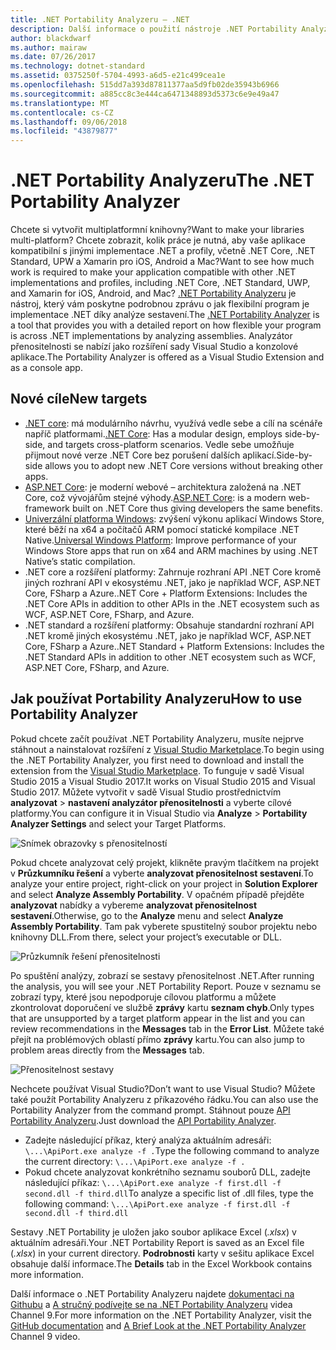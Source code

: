 ```yaml
---
title: .NET Portability Analyzeru – .NET
description: Další informace o použití nástroje .NET Portability Analyzeru vyhodnotit, jak přenosné váš kód je mezi různé implementace .NET, včetně .NET Core, .NET Standard, UPW a Xamarin.
author: blackdwarf
ms.author: mairaw
ms.date: 07/26/2017
ms.technology: dotnet-standard
ms.assetid: 0375250f-5704-4993-a6d5-e21c499cea1e
ms.openlocfilehash: 515dd7a393d87811377aa5d9fb02de35943b6966
ms.sourcegitcommit: a885cc8c3e444ca6471348893d5373c6e9e49a47
ms.translationtype: MT
ms.contentlocale: cs-CZ
ms.lasthandoff: 09/06/2018
ms.locfileid: "43879877"
---
```

# <a name="the-net-portability-analyzer"></a><span data-ttu-id="4b962-103">.NET Portability Analyzeru</span><span class="sxs-lookup"><span data-stu-id="4b962-103">The .NET Portability Analyzer</span></span>

<span data-ttu-id="4b962-104">Chcete si vytvořit multiplatformní knihovny?</span><span class="sxs-lookup"><span data-stu-id="4b962-104">Want to make your libraries multi-platform?</span></span> <span data-ttu-id="4b962-105">Chcete zobrazit, kolik práce je nutná, aby vaše aplikace kompatibilní s jinými implementace .NET a profily, včetně .NET Core, .NET Standard, UPW a Xamarin pro iOS, Android a Mac?</span><span class="sxs-lookup"><span data-stu-id="4b962-105">Want to see how much work is required to make your application compatible with other .NET implementations and profiles, including .NET Core, .NET Standard, UWP, and Xamarin for iOS, Android, and Mac?</span></span> <span data-ttu-id="4b962-106">[.NET Portability Analyzeru](https://marketplace.visualstudio.com/items?itemName=ConnieYau.NETPortabilityAnalyzer) je nástroj, který vám poskytne podrobnou zprávu o jak flexibilní program je implementace .NET díky analýze sestavení.</span><span class="sxs-lookup"><span data-stu-id="4b962-106">The [.NET Portability Analyzer](https://marketplace.visualstudio.com/items?itemName=ConnieYau.NETPortabilityAnalyzer) is a tool that provides you with a detailed report on how flexible your program is across .NET implementations by analyzing assemblies.</span></span> <span data-ttu-id="4b962-107">Analyzátor přenositelnosti se nabízí jako rozšíření sady Visual Studio a konzolové aplikace.</span><span class="sxs-lookup"><span data-stu-id="4b962-107">The Portability Analyzer is offered as a Visual Studio Extension and as a console app.</span></span>

## <a name="new-targets"></a><span data-ttu-id="4b962-108">Nové cíle</span><span class="sxs-lookup"><span data-stu-id="4b962-108">New targets</span></span>

* <span data-ttu-id="4b962-109">[.NET core](../../core/index.md): má modulárního návrhu, využívá vedle sebe a cílí na scénáře napříč platformami.</span><span class="sxs-lookup"><span data-stu-id="4b962-109">[.NET Core](../../core/index.md): Has a modular design, employs side-by-side, and targets cross-platform scenarios.</span></span> <span data-ttu-id="4b962-110">Vedle sebe umožňuje přijmout nové verze .NET Core bez porušení dalších aplikací.</span><span class="sxs-lookup"><span data-stu-id="4b962-110">Side-by-side allows you to adopt new .NET Core versions without breaking other apps.</span></span>
* <span data-ttu-id="4b962-111">[ASP.NET Core](/aspnet/core): je moderní webové – architektura založená na .NET Core, což vývojářům stejné výhody.</span><span class="sxs-lookup"><span data-stu-id="4b962-111">[ASP.NET Core](/aspnet/core): is a modern web-framework built on .NET Core thus giving developers the same benefits.</span></span>
* <span data-ttu-id="4b962-112">[Univerzální platforma Windows](https://blogs.msdn.microsoft.com/dotnet/2014/04/24/net-native-performance): zvýšení výkonu aplikací Windows Store, které běží na x64 a počítačů ARM pomocí statické kompilace .NET Native.</span><span class="sxs-lookup"><span data-stu-id="4b962-112">[Universal Windows Platform](https://blogs.msdn.microsoft.com/dotnet/2014/04/24/net-native-performance): Improve performance of your Windows Store apps that run on x64 and ARM machines by using .NET Native’s static compilation.</span></span> 
* <span data-ttu-id="4b962-113">.NET core a rozšíření platformy: Zahrnuje rozhraní API .NET Core kromě jiných rozhraní API v ekosystému .NET, jako je například WCF, ASP.NET Core, FSharp a Azure.</span><span class="sxs-lookup"><span data-stu-id="4b962-113">.NET Core + Platform Extensions: Includes the .NET Core APIs in addition to other APIs in the .NET ecosystem such as WCF, ASP.NET Core, FSharp, and Azure.</span></span>
* <span data-ttu-id="4b962-114">.NET standard a rozšíření platformy: Obsahuje standardní rozhraní API .NET kromě jiných ekosystému .NET, jako je například WCF, ASP.NET Core, FSharp a Azure.</span><span class="sxs-lookup"><span data-stu-id="4b962-114">.NET Standard + Platform Extensions: Includes the .NET Standard APIs in addition to other .NET ecosystem such as WCF, ASP.NET Core, FSharp, and Azure.</span></span>

## <a name="how-to-use-portability-analyzer"></a><span data-ttu-id="4b962-115">Jak používat Portability Analyzeru</span><span class="sxs-lookup"><span data-stu-id="4b962-115">How to use Portability Analyzer</span></span>

<span data-ttu-id="4b962-116">Pokud chcete začít používat .NET Portability Analyzeru, musíte nejprve stáhnout a nainstalovat rozšíření z [Visual Studio Marketplace](https://marketplace.visualstudio.com/items?itemName=ConnieYau.NETPortabilityAnalyzer).</span><span class="sxs-lookup"><span data-stu-id="4b962-116">To begin using the .NET Portability Analyzer, you first need to download and install the extension from the [Visual Studio Marketplace](https://marketplace.visualstudio.com/items?itemName=ConnieYau.NETPortabilityAnalyzer).</span></span> <span data-ttu-id="4b962-117">To funguje v sadě Visual Studio 2015 a Visual Studio 2017.</span><span class="sxs-lookup"><span data-stu-id="4b962-117">It works on Visual Studio 2015 and Visual Studio 2017.</span></span> <span data-ttu-id="4b962-118">Můžete vytvořit v sadě Visual Studio prostřednictvím **analyzovat** > **nastavení analyzátor přenositelnosti** a vyberte cílové platformy.</span><span class="sxs-lookup"><span data-stu-id="4b962-118">You can configure it in Visual Studio via **Analyze** > **Portability Analyzer Settings** and select your Target Platforms.</span></span>

![Snímek obrazovky s přenositelností](./media/portability-analyzer/portability-screenshot.png)

<span data-ttu-id="4b962-120">Pokud chcete analyzovat celý projekt, klikněte pravým tlačítkem na projekt v **Průzkumníku řešení** a vyberte **analyzovat přenositelnost sestavení**.</span><span class="sxs-lookup"><span data-stu-id="4b962-120">To analyze your entire project, right-click on your project in **Solution Explorer** and select **Analyze Assembly Portability**.</span></span> <span data-ttu-id="4b962-121">V opačném případě přejděte **analyzovat** nabídky a vybereme **analyzovat přenositelnost sestavení**.</span><span class="sxs-lookup"><span data-stu-id="4b962-121">Otherwise, go to the **Analyze** menu and select **Analyze Assembly Portability**.</span></span> <span data-ttu-id="4b962-122">Tam pak vyberete spustitelný soubor projektu nebo knihovny DLL.</span><span class="sxs-lookup"><span data-stu-id="4b962-122">From there, select your project’s executable or DLL.</span></span>

![Průzkumník řešení přenositelnosti](./media/portability-analyzer/portability-solution-explorer.png)

<span data-ttu-id="4b962-124">Po spuštění analýzy, zobrazí se sestavy přenositelnost .NET.</span><span class="sxs-lookup"><span data-stu-id="4b962-124">After running the analysis, you will see your .NET Portability Report.</span></span> <span data-ttu-id="4b962-125">Pouze v seznamu se zobrazí typy, které jsou nepodporuje cílovou platformu a můžete zkontrolovat doporučení ve službě **zprávy** kartu **seznam chyb**.</span><span class="sxs-lookup"><span data-stu-id="4b962-125">Only types that are unsupported by a target platform appear in the list and you can review recommendations in the **Messages** tab in the **Error List**.</span></span> <span data-ttu-id="4b962-126">Můžete také přejít na problémových oblastí přímo **zprávy** kartu.</span><span class="sxs-lookup"><span data-stu-id="4b962-126">You can also jump to problem areas directly from the **Messages** tab.</span></span>

![Přenositelnost sestavy](./media/portability-analyzer/portability-report.png)

<span data-ttu-id="4b962-128">Nechcete používat Visual Studio?</span><span class="sxs-lookup"><span data-stu-id="4b962-128">Don’t want to use Visual Studio?</span></span> <span data-ttu-id="4b962-129">Můžete také použít Portability Analyzeru z příkazového řádku.</span><span class="sxs-lookup"><span data-stu-id="4b962-129">You can also use the Portability Analyzer from the command prompt.</span></span> <span data-ttu-id="4b962-130">Stáhnout pouze [API Portability Analyzeru](https://www.microsoft.com/download/details.aspx?id=42678).</span><span class="sxs-lookup"><span data-stu-id="4b962-130">Just download the [API Portability Analyzer](https://www.microsoft.com/download/details.aspx?id=42678).</span></span>

*   <span data-ttu-id="4b962-131">Zadejte následující příkaz, který analýza aktuálním adresáři: `\...\ApiPort.exe analyze -f .`</span><span class="sxs-lookup"><span data-stu-id="4b962-131">Type the following command to analyze the current directory: `\...\ApiPort.exe analyze -f .`</span></span>
*   <span data-ttu-id="4b962-132">Pokud chcete analyzovat konkrétního seznamu souborů DLL, zadejte následující příkaz: `\...\ApiPort.exe analyze -f first.dll -f second.dll -f third.dll`</span><span class="sxs-lookup"><span data-stu-id="4b962-132">To analyze a specific list of .dll files, type the following command: `\...\ApiPort.exe analyze -f first.dll -f second.dll -f third.dll`</span></span>

<span data-ttu-id="4b962-133">Sestavy .NET Portability je uložen jako soubor aplikace Excel (*.xlsx*) v aktuálním adresáři.</span><span class="sxs-lookup"><span data-stu-id="4b962-133">Your .NET Portability Report is saved as an Excel file (*.xlsx*) in your current directory.</span></span> <span data-ttu-id="4b962-134">**Podrobnosti** karty v sešitu aplikace Excel obsahuje další informace.</span><span class="sxs-lookup"><span data-stu-id="4b962-134">The **Details** tab in the Excel Workbook contains more information.</span></span>

<span data-ttu-id="4b962-135">Další informace o .NET Portability Analyzeru najdete [dokumentaci na Githubu](https://github.com/Microsoft/dotnet-apiport#documentation) a [A stručný podívejte se na .NET Portability Analyzeru](https://channel9.msdn.com/Blogs/Seth-Juarez/A-Brief-Look-at-the-NET-Portability-Analyzer) videa Channel 9.</span><span class="sxs-lookup"><span data-stu-id="4b962-135">For more information on the .NET Portability Analyzer, visit the [GitHub documentation](https://github.com/Microsoft/dotnet-apiport#documentation) and [A Brief Look at the .NET Portability Analyzer](https://channel9.msdn.com/Blogs/Seth-Juarez/A-Brief-Look-at-the-NET-Portability-Analyzer) Channel 9 video.</span></span>
